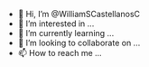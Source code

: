 - 👋 Hi, I’m @WilliamSCastellanosC
- 👀 I’m interested in ...
- 🌱 I’m currently learning ...
- 💞️ I’m looking to collaborate on ...
- 📫 How to reach me ...

<!---
WilliamSCastellanosC/WilliamSCastellanosC is a ✨ special ✨ repository because its `README.md` (this file) appears on your GitHub profile.
You can click the Preview link to take a look at your changes.
--->
